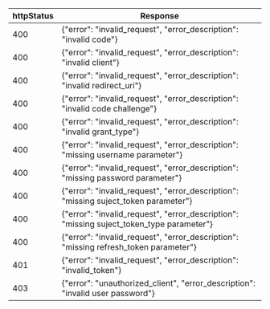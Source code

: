 | httpStatus | Response                                                     |
| ---------- | ------------------------------------------------------------ |
| 400        | {"error":  "invalid_request", "error_description": "invalid  code"} |
| 400        | {"error":  "invalid_request", "error_description": "invalid  client"} |
| 400        | {"error":  "invalid_request", "error_description": "invalid redirect_uri"} |
| 400        | {"error":  "invalid_request", "error_description": "invalid  code challenge"} |
| 400        | {"error":  "invalid_request", "error_description": "invalid  grant_type"} |
| 400        | {"error":  "invalid_request", "error_description": "missing  username parameter"} |
| 400        | {"error":  "invalid_request", "error_description": "missing  password parameter"} |
| 400        | {"error":  "invalid_request", "error_description": "missing  suject_token parameter"} |
| 400        | {"error":  "invalid_request", "error_description": "missing  suject_token_type parameter"} |
| 400        | {"error":  "invalid_request", "error_description": "missing  refresh_token parameter"} |
| 401        | {"error":  "invalid_request", "error_description":  "invalid_token"} |
| 403        | {"error":  "unauthorized_client", "error_description": "invalid  user password"} |

